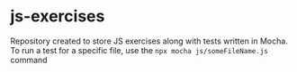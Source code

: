 # js-exercises

Repository created to store JS exercises along with tests written in Mocha. To run a test for a specific file, use the `npx mocha js/someFileName.js` command
